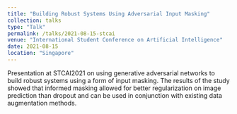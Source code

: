 ```yaml
---
title: "Building Robust Systems Using Adversarial Input Masking"
collection: talks
type: "Talk"
permalink: /talks/2021-08-15-stcai
venue: "International Student Conference on Artificial Intelligence"
date: 2021-08-15
location: "Singapore"
---
```


Presentation at STCAI2021 on using generative adversarial networks to build robust systems using a form of input masking. 
The results of the study showed that informed masking allowed for better regularization on image prediction than dropout and 
can be used in conjunction with existing data augmentation methods.